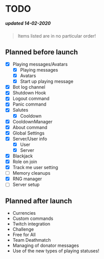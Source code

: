 # TODO
##### updated 14-02-2020
> Items listed are in no particular order!

## Planned before launch
- [x] Playing messages/Avatars
  - [x] Playing messages
  - [x] Avatars
  - [x] Start up playing message
- [x] Bot log channel
- [x] Shutdown Hook
- [x] Logout command
- [x] Panic command
- [x] Salutes
  - [x] Cooldown
- [x] CooldownManager
- [x] About command
- [x] Global Settings
- [x] Server/User info
  - [x] User
  - [x] Server
- [x] Blackjack
- [x] Role on join
- [x] Track me user setting
- [ ] Memory cleanups
- [x] RNG manager
- [ ] Server setup

## Planned after launch
- Currencies
- Custom commands
- Twitch integration
- Challenge
- Free for All
- Team Deathmatch
- Managing of donator messages
- Use of the new types of playing statuses!